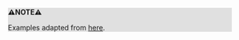<div style="margin:2em; background-color: #e0e0e0;">

<strong>⚠️NOTE️️️⚠️</strong>

Examples adapted from [here](https://crascit.com/2015/03/21/practical-uses-for-variadic-templates/).
</div>

